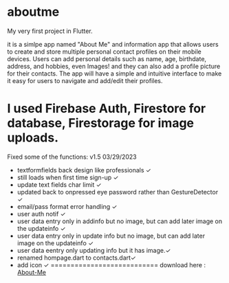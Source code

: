 # aboutme

My very first project in Flutter.

it is a simlpe app named "About Me" and information app that allows users to create and store multiple personal contact profiles on their mobile devices. Users can add personal details such as name, age, birthdate, address, and hobbies, even Images! and they can also add a profile picture for their contacts. The app will have a simple and intuitive interface to make it easy for users to navigate and add/edit their profiles.

I used Firebase Auth, Firestore for database, Firestorage for image uploads.
===========================
Fixed some of the functions:
v1.5
03/29/2023
- textformfields back design like professionals ✓
- still loads when first time sign-up ✓
- update text fields char limit ✓
- updated back to onpressed eye password rather than GestureDetector ✓
- email/pass format error handling ✓
- user auth notif ✓
- user data entry only in addinfo but no image, but can add later image on the updateinfo ✓
- user data entry only in update info but no image, but can add later image on the updateinfo ✓
- user data eentry only updating info but it has image.✓
- renamed hompage.dart to contacts.dart✓
- add icon ✓
===========================
download here : <a href="https://drive.google.com/file/d/1MhpRh8xeB6-Ed3WOQU6FuYvxyKEopJkp/view?usp=share_link">About-Me</a>

